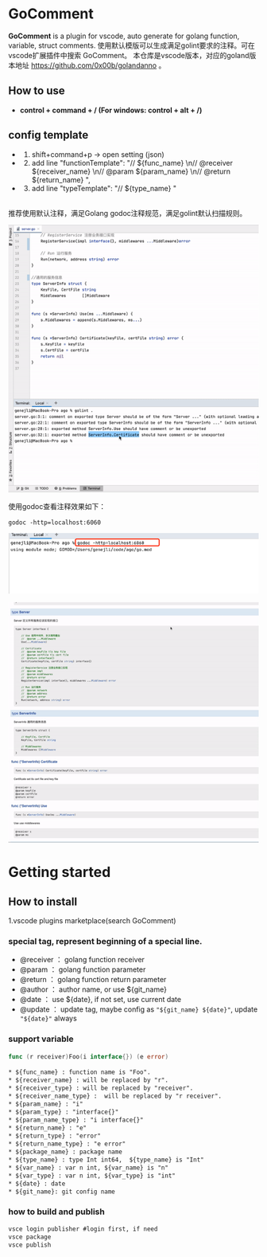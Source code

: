 # GoComment

<!-- Plugin description -->
**GoComment** is a plugin for vscode, auto generate for golang function, variable, struct comments.
使用默认模版可以生成满足golint要求的注释。可在vscode扩展插件中搜索 GoComment。
本仓库是vscode版本，对应的goland版本地址 https://github.com/0x00b/golandanno 。
<br/>

## <t1>How to use</t1>
+ **control + command + / (For windows: control + alt + /)**
   
## config template
+ 1. shift+command+p -> open setting (json)
+ 2. add line "functionTemplate": "// ${func_name} \n//  @receiver ${receiver_name} \n//  @param ${param_name} \n//  @return ${return_name} ",
+ 3. add line "typeTemplate": "// ${type_name} " 

<br/>
推荐使用默认注释，满足Golang godoc注释规范，满足golint默认扫描规则。<br/>

![](https://raw.githubusercontent.com/0x00b/golandanno/main/src/main/resources/intro.gif)

使用godoc查看注释效果如下：

```shell
godoc -http=localhost:6060
```
![](https://raw.githubusercontent.com/0x00b/golandanno/main/src/main/resources/img_1.png)

![](https://raw.githubusercontent.com/0x00b/golandanno/main/src/main/resources/godoc.gif)


<!-- Plugin description end -->
 
# Getting started

## How to install
1.vscode plugins marketplace(search GoComment)

### special tag, represent beginning of a special line.
* @receiver ： golang function receiver
* @param ： golang function parameter 
* @return ： golang function return parameter
* @author ： author name, or use ${git_name}
* @date ： use ${date}, if not set, use current date
* @update ： update tag, maybe config as `"${git_name} ${date}"`, update `"${date}"` always

### support variable
```go
func (r receiver)Foo(i interface{}) (e error)
```
```
* ${func_name} : function name is "Foo".
* ${receiver_name} : will be replaced by "r".
* ${receiver_type} : will be replaced by "receiver".
* ${receiver_name_type} :  will be replaced by "r receiver".
* ${param_name} : "i"
* ${param_type} : "interface{}"
* ${param_name_type} : "i interface{}"
* ${return_name} : "e"
* ${return_type} : "error"
* ${return_name_type} : "e error"
* ${package_name} : package name
* ${type_name} : type Int int64,  ${type_name} is "Int"
* ${var_name} : var n int, ${var_name} is "n"
* ${var_type} : var n int, ${var_type} is "int"
* ${date} : date
* ${git_name}: git config name
```

### how to build and publish
```shell
vsce login publisher #login first, if need
vsce package
vsce publish
```